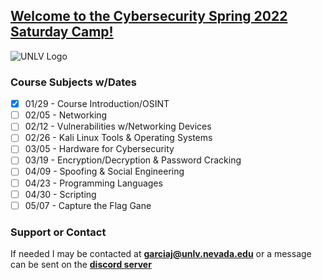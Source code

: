 ## [Welcome to the Cybersecurity Spring 2022 Saturday Camp!](https://register.edoutreach.unlv.edu/wconnect/CourseStatus.awp?&course=221RG1036) 
![UNLV Logo](https://github.com/vAnglez/UNLV-Saturday-Camp/blob/51d56ddcaef41b3bcc09a833fc75d27f51c4f3bb/UNLV%20Educational%20Outreach.jpg)

### Course Subjects w/Dates
- [x] 01/29 - Course Introduction/OSINT
- [ ] 02/05 - Networking
- [ ] 02/12 - Vulnerabilities w/Networking Devices
- [ ] 02/26 - Kali Linux Tools & Operating Systems
- [ ] 03/05 - Hardware for Cybersecurity
- [ ] 03/19 - Encryption/Decryption & Password Cracking
- [ ] 04/09 - Spoofing & Social Engineering
- [ ] 04/23 - Programming Languages
- [ ] 04/30 - Scripting
- [ ] 05/07 - Capture the Flag Gane

### Support or Contact
If needed I may be contacted at **garciaj@unlv.nevada.edu** or a message can be sent on the [**discord server**](https://discord.gg/uuZw7zxcB4)
